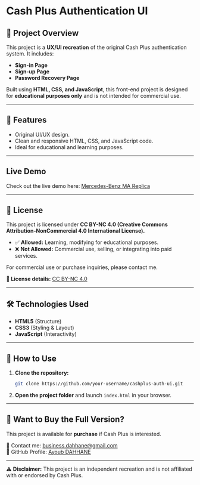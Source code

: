 # Cash Plus Authentication UI

## 🚀 Project Overview
This project is a **UX/UI recreation** of the original Cash Plus authentication system. It includes:
- **Sign-in Page**
- **Sign-up Page**
- **Password Recovery Page**

Built using **HTML, CSS, and JavaScript**, this front-end project is designed for **educational purposes only** and is not intended for commercial use.

---

## 🚀 Features
- Original UI/UX design.
- Clean and responsive HTML, CSS, and JavaScript code.
- Ideal for educational and learning purposes.

---

## Live Demo
Check out the live demo here: [Mercedes-Benz MA Replica](https://ayoubdahhane.github.io/Mercedes-Benz-ma/)

---

## 📜 License
This project is licensed under **CC BY-NC 4.0 (Creative Commons Attribution-NonCommercial 4.0 International License).**

- ✅ **Allowed:** Learning, modifying for educational purposes.
- ❌ **Not Allowed:** Commercial use, selling, or integrating into paid services.

For commercial use or purchase inquiries, please contact me.

**🔗 License details:** [CC BY-NC 4.0](https://creativecommons.org/licenses/by-nc/4.0/)

---

## 🛠️ Technologies Used
- **HTML5** (Structure)
- **CSS3** (Styling & Layout)
- **JavaScript** (Interactivity)

---

## 📂 How to Use
1. **Clone the repository:**
   ```sh
   git clone https://github.com/your-username/cashplus-auth-ui.git
   ```
2. **Open the project folder** and launch `index.html` in your browser.

---

## 🔹 Want to Buy the Full Version?
This project is available for **purchase** if Cash Plus is interested. 

📧 Contact me: [business.dahhane@gmail.com](mailto:business.dahhane@gmail.com)  
🔗 GitHub Profile: [Ayoub DAHHANE](https://github.com/ayoubdahhane)

---

⚠️ **Disclaimer:** This project is an independent recreation and is not affiliated with or endorsed by Cash Plus.

